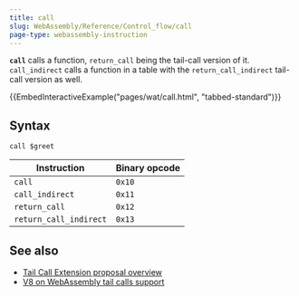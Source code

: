 ```yaml
---
title: call
slug: WebAssembly/Reference/Control_flow/call
page-type: webassembly-instruction
---
```




**`call`** calls a function, `return_call` being the tail-call version of it. `call_indirect` calls a function in a table with the `return_call_indirect` tail-call version as well.

{{EmbedInteractiveExample("pages/wat/call.html", "tabbed-standard")}}

## Syntax

```wasm
call $greet
```

| Instruction            | Binary opcode |
| ---------------------- | ------------- |
| `call`                 | `0x10`        |
| `call_indirect`        | `0x11`        |
| `return_call`          | `0x12`        |
| `return_call_indirect` | `0x13`        |

## See also

- [Tail Call Extension proposal overview](https://github.com/WebAssembly/tail-call/blob/main/proposals/tail-call/Overview.md)
- [V8 on WebAssembly tail calls support](https://v8.dev/blog/wasm-tail-call)
